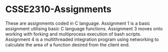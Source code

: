 # CSSE2310-Assignments
These are assignments coded in C language. Assignment 1 is a basic assignment utilising basic C language functions. Assignment 3 moves onto working with forking and multiprocess execution of bash scripts. Assignment 4 is a multithreaded integration program using networking to calculate the area of a function desired from the client end. 
